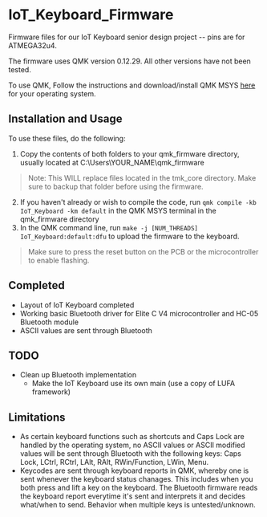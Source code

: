 # IoT_Keyboard_Firmware
Firmware files for our IoT Keyboard senior design project --  pins are for ATMEGA32u4.

The firmware uses QMK version 0.12.29. All other versions have not been tested.

To use QMK, Follow the instructions and download/install QMK MSYS [here](https://beta.docs.qmk.fm/tutorial/newbs_getting_started) for your operating system.

## Installation and Usage
To use these files, do the following:
1. Copy the contents of both folders to your qmk_firmware directory, usually located at C:\Users\YOUR_NAME\qmk_firmware
> Note: This WILL replace files located in the tmk_core directory. Make sure to backup that folder before using the firmware.
2. If you haven't already or wish to compile the code, run `qmk compile -kb IoT_Keyboard -km default` in the QMK MSYS terminal in the qmk_firmware directory
3. In the QMK command line, run `make -j [NUM_THREADS] IoT_Keyboard:default:dfu` to upload the firmware to the keyboard.
> Make sure to press the reset button on the PCB or the microcontroller to enable flashing.

## Completed
- Layout of IoT Keyboard completed
- Working basic Bluetooth driver for Elite C V4 microcontroller and HC-05 Bluetooth module
- ASCII values are sent through Bluetooth

## TODO
- Clean up Bluetooth implementation
    - Make the IoT Keyboard use its own main (use a copy of LUFA framework)
    
## Limitations
- As certain keyboard functions such as shortcuts and Caps Lock are handled by the operating system, no ASCII values or ASCII modified values will be sent through Bluetooth with the following keys: Caps Lock, LCtrl, RCtrl, LAlt, RAlt, RWin/Function, LWin, Menu.
- Keycodes are sent through keyboard reports in QMK, whereby one is sent whenever the keyboard status chanages. This includes when you both press and lift a key on the keyboard. The Bluetooth firmware reads the keyboard report everytime it's sent and interprets it and decides what/when to send. Behavior when multiple keys is untested/unknown.
